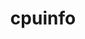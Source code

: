 ---
title: "cpuinfo"
layout: cache
categories: [package, develop]
meta: {"compilers": ["apple-clang@=16.0.0", "gcc@=11.4.0", "gcc@=13.2.0"], "num_specs": 60, "num_specs_by_stack": {"e4s": 8, "e4s-neoverse_v1": 4, "ml-darwin-aarch64-mps": 8, "ml-linux-aarch64-cpu": 20, "ml-linux-aarch64-cuda": 16, "ml-linux-x86_64-cpu": 20, "ml-linux-x86_64-cuda": 16, "root": 60}, "oss": ["sequoia", "ubuntu22.04", "ubuntu24.04"], "platforms": ["darwin", "linux"], "stacks": ["e4s", "e4s-neoverse_v1", "ml-darwin-aarch64-mps", "ml-linux-aarch64-cpu", "ml-linux-aarch64-cuda", "ml-linux-x86_64-cpu", "ml-linux-x86_64-cuda", "root"], "targets": ["aarch64", "neoverse_v1", "x86_64_v3"], "versions": ["2023-11-04", "2024-08-30", "2024-09-06", "2024-09-26"]}
spec_details: [{"compiler": "apple-clang@=16.0.0", "hash": "243rxtehxrdbiprwnwiilvymhgme2h6m", "os": "sequoia", "platform": "darwin", "size": "-", "stacks": ["ml-darwin-aarch64-mps", "root"], "target": "aarch64", "variants": ["build_system=cmake", "build_type=Release", "generator=ninja", "~ipo"], "versions": ["2024-09-26"]}, {"compiler": "gcc@=13.2.0", "hash": "24p55p2v6tw5d3v24wzo2z23repu3zjf", "os": "ubuntu24.04", "platform": "linux", "size": "-", "stacks": ["ml-linux-x86_64-cpu", "ml-linux-x86_64-cuda", "root"], "target": "x86_64_v3", "variants": ["build_system=cmake", "build_type=Release", "generator=ninja", "~ipo"], "versions": ["2024-09-26"]}, {"compiler": "gcc@=13.2.0", "hash": "456ohnplgu2alx7fo3cy5o2yqizps4gs", "os": "ubuntu24.04", "platform": "linux", "size": "-", "stacks": ["ml-linux-x86_64-cpu", "root"], "target": "x86_64_v3", "variants": ["build_system=cmake", "build_type=Release", "generator=ninja", "~ipo"], "versions": ["2023-11-04"]}, {"compiler": "gcc@=13.2.0", "hash": "477prnbeq3kn6gce2rdwh6z6xmfgx3t4", "os": "ubuntu24.04", "platform": "linux", "size": "-", "stacks": ["ml-linux-aarch64-cpu", "root"], "target": "aarch64", "variants": ["build_system=cmake", "build_type=Release", "generator=ninja", "~ipo"], "versions": ["2023-11-04"]}, {"compiler": "gcc@=13.2.0", "hash": "5hbtukepjvn3kzp3txhp65lkfkxduakt", "os": "ubuntu24.04", "platform": "linux", "size": "-", "stacks": ["ml-linux-x86_64-cpu", "ml-linux-x86_64-cuda", "root"], "target": "x86_64_v3", "variants": ["build_system=cmake", "build_type=Release", "generator=ninja", "~ipo"], "versions": ["2024-09-06"]}, {"compiler": "gcc@=13.2.0", "hash": "5wsjmpsabapyi36xjccxykoft7w7vjgp", "os": "ubuntu24.04", "platform": "linux", "size": "-", "stacks": ["ml-linux-aarch64-cpu", "ml-linux-aarch64-cuda", "root"], "target": "aarch64", "variants": ["build_system=cmake", "build_type=Release", "generator=ninja", "~ipo"], "versions": ["2024-09-06"]}, {"compiler": "gcc@=13.2.0", "hash": "63le2snls2on7xgk5e443dslpwzizxgm", "os": "ubuntu24.04", "platform": "linux", "size": "-", "stacks": ["ml-linux-x86_64-cpu", "ml-linux-x86_64-cuda", "root"], "target": "x86_64_v3", "variants": ["build_system=cmake", "build_type=Release", "generator=ninja", "~ipo"], "versions": ["2024-09-26"]}, {"compiler": "gcc@=13.2.0", "hash": "6ezxxhe5qqkshqcpherxwtfyeszgtmwg", "os": "ubuntu24.04", "platform": "linux", "size": "-", "stacks": ["ml-linux-x86_64-cpu", "ml-linux-x86_64-cuda", "root"], "target": "x86_64_v3", "variants": ["build_system=cmake", "build_type=Release", "generator=ninja", "~ipo"], "versions": ["2024-09-06"]}, {"compiler": "gcc@=13.2.0", "hash": "6rnoabtqi76dj73kisc3s3j7ypbvip2b", "os": "ubuntu24.04", "platform": "linux", "size": "-", "stacks": ["ml-linux-x86_64-cpu", "ml-linux-x86_64-cuda", "root"], "target": "x86_64_v3", "variants": ["build_system=cmake", "build_type=Release", "generator=ninja", "~ipo"], "versions": ["2024-09-26"]}, {"compiler": "gcc@=11.4.0", "hash": "7g2rontdrbyq3ssfggyf5o2qdk6fvh43", "os": "ubuntu22.04", "platform": "linux", "size": "-", "stacks": ["e4s-neoverse_v1", "root"], "target": "neoverse_v1", "variants": ["build_system=cmake", "build_type=Release", "generator=ninja", "~ipo"], "versions": ["2024-09-06"]}, {"compiler": "gcc@=13.2.0", "hash": "7iazj3jatlsfe5sguarc23yed6mu3puq", "os": "ubuntu24.04", "platform": "linux", "size": "-", "stacks": ["ml-linux-aarch64-cpu", "ml-linux-aarch64-cuda", "root"], "target": "aarch64", "variants": ["build_system=cmake", "build_type=Release", "generator=ninja", "~ipo"], "versions": ["2024-08-30"]}, {"compiler": "gcc@=13.2.0", "hash": "7k5j3ls4x44h7f4iofpkyvtagm73r5ai", "os": "ubuntu24.04", "platform": "linux", "size": "-", "stacks": ["ml-linux-x86_64-cpu", "ml-linux-x86_64-cuda", "root"], "target": "x86_64_v3", "variants": ["build_system=cmake", "build_type=Release", "generator=ninja", "~ipo"], "versions": ["2024-08-30"]}, {"compiler": "apple-clang@=16.0.0", "hash": "7lv3xazxxlfiqeadqhrinsb65xvmk7oa", "os": "sequoia", "platform": "darwin", "size": "-", "stacks": ["ml-darwin-aarch64-mps", "root"], "target": "aarch64", "variants": ["build_system=cmake", "build_type=Release", "generator=ninja", "~ipo"], "versions": ["2024-08-30"]}, {"compiler": "gcc@=11.4.0", "hash": "aeukjfcoskigmqbun5jl7vgtxcmzbcsm", "os": "ubuntu22.04", "platform": "linux", "size": "-", "stacks": ["e4s", "root"], "target": "x86_64_v3", "variants": ["build_system=cmake", "build_type=Release", "generator=ninja", "~ipo"], "versions": ["2024-09-26"]}, {"compiler": "gcc@=13.2.0", "hash": "bssihde4xfqe7iscnhfuuinnwvidzou3", "os": "ubuntu24.04", "platform": "linux", "size": "-", "stacks": ["ml-linux-x86_64-cpu", "ml-linux-x86_64-cuda", "root"], "target": "x86_64_v3", "variants": ["build_system=cmake", "build_type=Release", "generator=ninja", "~ipo"], "versions": ["2024-08-30"]}, {"compiler": "apple-clang@=16.0.0", "hash": "bxqth5znftl22uygpnnyxfmglayn3gbx", "os": "sequoia", "platform": "darwin", "size": "-", "stacks": ["ml-darwin-aarch64-mps", "root"], "target": "aarch64", "variants": ["build_system=cmake", "build_type=Release", "generator=ninja", "~ipo"], "versions": ["2024-09-26"]}, {"compiler": "gcc@=13.2.0", "hash": "bz4m4uixlaizalztgnaiizq5mom7sbbh", "os": "ubuntu24.04", "platform": "linux", "size": "-", "stacks": ["ml-linux-x86_64-cpu", "ml-linux-x86_64-cuda", "root"], "target": "x86_64_v3", "variants": ["build_system=cmake", "build_type=Release", "generator=ninja", "~ipo"], "versions": ["2024-09-26"]}, {"compiler": "gcc@=13.2.0", "hash": "c24ckkhu46ah7zlptifeydzedgbvvihl", "os": "ubuntu24.04", "platform": "linux", "size": "-", "stacks": ["ml-linux-aarch64-cpu", "ml-linux-aarch64-cuda", "root"], "target": "aarch64", "variants": ["build_system=cmake", "build_type=Release", "generator=ninja", "~ipo"], "versions": ["2024-08-30"]}, {"compiler": "gcc@=13.2.0", "hash": "dx6q42piqzlupgh7x465ukle2ztjkelc", "os": "ubuntu24.04", "platform": "linux", "size": "-", "stacks": ["ml-linux-aarch64-cpu", "ml-linux-aarch64-cuda", "root"], "target": "aarch64", "variants": ["build_system=cmake", "build_type=Release", "generator=ninja", "~ipo"], "versions": ["2024-09-26"]}, {"compiler": "gcc@=13.2.0", "hash": "ecs5hipx6gvd3nykwq3ypetqmlyjnmtz", "os": "ubuntu24.04", "platform": "linux", "size": "-", "stacks": ["ml-linux-aarch64-cpu", "ml-linux-aarch64-cuda", "root"], "target": "aarch64", "variants": ["build_system=cmake", "build_type=Release", "generator=ninja", "~ipo"], "versions": ["2024-09-06"]}, {"compiler": "gcc@=11.4.0", "hash": "fhoqhfbzhtcl4dnb2ku23zmm2ju3lxig", "os": "ubuntu22.04", "platform": "linux", "size": "-", "stacks": ["e4s", "root"], "target": "x86_64_v3", "variants": ["build_system=cmake", "build_type=Release", "generator=ninja", "~ipo"], "versions": ["2024-09-26"]}, {"compiler": "gcc@=13.2.0", "hash": "ftc6zqjbpz4n3l32u2dfjal6a3v6wgdo", "os": "ubuntu24.04", "platform": "linux", "size": "-", "stacks": ["ml-linux-x86_64-cpu", "ml-linux-x86_64-cuda", "root"], "target": "x86_64_v3", "variants": ["build_system=cmake", "build_type=Release", "generator=ninja", "~ipo"], "versions": ["2024-09-26"]}, {"compiler": "gcc@=13.2.0", "hash": "gefizmma5l7e2hey5gady4n4ejft4uo2", "os": "ubuntu24.04", "platform": "linux", "size": "-", "stacks": ["ml-linux-x86_64-cpu", "ml-linux-x86_64-cuda", "root"], "target": "x86_64_v3", "variants": ["build_system=cmake", "build_type=Release", "generator=ninja", "~ipo"], "versions": ["2024-09-26"]}, {"compiler": "gcc@=13.2.0", "hash": "gqkry7fzwzx7kf7gnxq2erp3tihqudbo", "os": "ubuntu24.04", "platform": "linux", "size": "-", "stacks": ["ml-linux-aarch64-cpu", "ml-linux-aarch64-cuda", "root"], "target": "aarch64", "variants": ["build_system=cmake", "build_type=Release", "generator=ninja", "~ipo"], "versions": ["2024-08-30"]}, {"compiler": "gcc@=11.4.0", "hash": "gswlaqrywtkkyqs2mqguer3s6xdo6jxs", "os": "ubuntu22.04", "platform": "linux", "size": "-", "stacks": ["e4s", "root"], "target": "x86_64_v3", "variants": ["build_system=cmake", "build_type=Release", "generator=ninja", "~ipo"], "versions": ["2024-09-26"]}, {"compiler": "apple-clang@=16.0.0", "hash": "ifvodq6cp25yu6bebfvnxecgiz7fx53l", "os": "sequoia", "platform": "darwin", "size": "-", "stacks": ["ml-darwin-aarch64-mps", "root"], "target": "aarch64", "variants": ["build_system=cmake", "build_type=Release", "generator=ninja", "~ipo"], "versions": ["2024-09-26"]}, {"compiler": "gcc@=13.2.0", "hash": "ino62rvrzsymgosqhk55aj73su7b7ati", "os": "ubuntu24.04", "platform": "linux", "size": "-", "stacks": ["ml-linux-x86_64-cpu", "ml-linux-x86_64-cuda", "root"], "target": "x86_64_v3", "variants": ["build_system=cmake", "build_type=Release", "generator=ninja", "~ipo"], "versions": ["2024-09-26"]}, {"compiler": "gcc@=13.2.0", "hash": "iu6nvlfihgds6jlg5gfz43r2f3xfzdct", "os": "ubuntu24.04", "platform": "linux", "size": "-", "stacks": ["ml-linux-aarch64-cpu", "ml-linux-aarch64-cuda", "root"], "target": "aarch64", "variants": ["build_system=cmake", "build_type=Release", "generator=ninja", "~ipo"], "versions": ["2024-09-26"]}, {"compiler": "gcc@=11.4.0", "hash": "j5zjpypgqiitednnpefdmmjwdkq54zds", "os": "ubuntu22.04", "platform": "linux", "size": "-", "stacks": ["e4s-neoverse_v1", "root"], "target": "neoverse_v1", "variants": ["build_system=cmake", "build_type=Release", "generator=ninja", "~ipo"], "versions": ["2024-09-06"]}, {"compiler": "gcc@=13.2.0", "hash": "jtg46slw7fkjyzpu6osoz47flkks5wd4", "os": "ubuntu24.04", "platform": "linux", "size": "-", "stacks": ["ml-linux-aarch64-cpu", "root"], "target": "aarch64", "variants": ["build_system=cmake", "build_type=Release", "generator=ninja", "~ipo"], "versions": ["2023-11-04"]}, {"compiler": "apple-clang@=16.0.0", "hash": "jttrjmgwmuxqpft5ebn2exaxn6ugdyob", "os": "sequoia", "platform": "darwin", "size": "-", "stacks": ["ml-darwin-aarch64-mps", "root"], "target": "aarch64", "variants": ["build_system=cmake", "build_type=Release", "generator=ninja", "~ipo"], "versions": ["2024-08-30"]}, {"compiler": "gcc@=13.2.0", "hash": "lpor3yqvwde2jpav7guplyga2hhjee6n", "os": "ubuntu24.04", "platform": "linux", "size": "-", "stacks": ["ml-linux-aarch64-cpu", "ml-linux-aarch64-cuda", "root"], "target": "aarch64", "variants": ["build_system=cmake", "build_type=Release", "generator=ninja", "~ipo"], "versions": ["2024-09-26"]}, {"compiler": "gcc@=11.4.0", "hash": "lwprf4igs3ptof6crqg57gdjhnpgmmna", "os": "ubuntu22.04", "platform": "linux", "size": "-", "stacks": ["e4s-neoverse_v1", "root"], "target": "neoverse_v1", "variants": ["build_system=cmake", "build_type=Release", "generator=ninja", "~ipo"], "versions": ["2024-09-06"]}, {"compiler": "gcc@=13.2.0", "hash": "lwulybbdimwrnwvc63uvykiq66g3n6qv", "os": "ubuntu24.04", "platform": "linux", "size": "-", "stacks": ["ml-linux-aarch64-cpu", "ml-linux-aarch64-cuda", "root"], "target": "aarch64", "variants": ["build_system=cmake", "build_type=Release", "generator=ninja", "~ipo"], "versions": ["2024-09-26"]}, {"compiler": "gcc@=13.2.0", "hash": "m2ruzgbpbv4c3zxb34omqljorjzsrplf", "os": "ubuntu24.04", "platform": "linux", "size": "-", "stacks": ["ml-linux-aarch64-cpu", "ml-linux-aarch64-cuda", "root"], "target": "aarch64", "variants": ["build_system=cmake", "build_type=Release", "generator=ninja", "~ipo"], "versions": ["2024-09-06"]}, {"compiler": "gcc@=13.2.0", "hash": "mdy66ldklzoy45qsjsdchycuygvy3e75", "os": "ubuntu24.04", "platform": "linux", "size": "-", "stacks": ["ml-linux-x86_64-cpu", "root"], "target": "x86_64_v3", "variants": ["build_system=cmake", "build_type=Release", "generator=ninja", "~ipo"], "versions": ["2023-11-04"]}, {"compiler": "gcc@=13.2.0", "hash": "mobuewgsmq65zu366jleumeupovgpqgm", "os": "ubuntu24.04", "platform": "linux", "size": "-", "stacks": ["ml-linux-x86_64-cpu", "ml-linux-x86_64-cuda", "root"], "target": "x86_64_v3", "variants": ["build_system=cmake", "build_type=Release", "generator=ninja", "~ipo"], "versions": ["2024-09-06"]}, {"compiler": "gcc@=11.4.0", "hash": "mrdqv55vxqish4iq6hw4iz7buvuu2rtj", "os": "ubuntu22.04", "platform": "linux", "size": "-", "stacks": ["e4s-neoverse_v1", "root"], "target": "neoverse_v1", "variants": ["build_system=cmake", "build_type=Release", "generator=ninja", "~ipo"], "versions": ["2024-09-06"]}, {"compiler": "gcc@=11.4.0", "hash": "n2zl7o5dogtr37pu7c4kea3tabpr273l", "os": "ubuntu22.04", "platform": "linux", "size": "-", "stacks": ["e4s", "root"], "target": "x86_64_v3", "variants": ["build_system=cmake", "build_type=Release", "generator=ninja", "~ipo"], "versions": ["2024-09-26"]}, {"compiler": "gcc@=13.2.0", "hash": "n5kgjunfbs7nh2ub5r5ro2plcmupqvri", "os": "ubuntu24.04", "platform": "linux", "size": "-", "stacks": ["ml-linux-x86_64-cpu", "ml-linux-x86_64-cuda", "root"], "target": "x86_64_v3", "variants": ["build_system=cmake", "build_type=Release", "generator=ninja", "~ipo"], "versions": ["2024-09-26"]}, {"compiler": "gcc@=13.2.0", "hash": "n5w3pi4z6j7uoppvxy4k47o7v5z3p253", "os": "ubuntu24.04", "platform": "linux", "size": "-", "stacks": ["ml-linux-aarch64-cpu", "ml-linux-aarch64-cuda", "root"], "target": "aarch64", "variants": ["build_system=cmake", "build_type=Release", "generator=ninja", "~ipo"], "versions": ["2024-09-06"]}, {"compiler": "gcc@=13.2.0", "hash": "nvfslfobd3sgzr7uf2pcbtt3kenvr2zp", "os": "ubuntu24.04", "platform": "linux", "size": "-", "stacks": ["ml-linux-aarch64-cpu", "ml-linux-aarch64-cuda", "root"], "target": "aarch64", "variants": ["build_system=cmake", "build_type=Release", "generator=ninja", "~ipo"], "versions": ["2024-09-26"]}, {"compiler": "apple-clang@=16.0.0", "hash": "px72zwpgdm6ihlfscs4sdpmqc6t5ytsq", "os": "sequoia", "platform": "darwin", "size": "-", "stacks": ["ml-darwin-aarch64-mps", "root"], "target": "aarch64", "variants": ["build_system=cmake", "build_type=Release", "generator=ninja", "~ipo"], "versions": ["2024-09-06"]}, {"compiler": "apple-clang@=16.0.0", "hash": "qvtz7ahbhfozlprluq3sya6smzbzzwwa", "os": "sequoia", "platform": "darwin", "size": "-", "stacks": ["ml-darwin-aarch64-mps", "root"], "target": "aarch64", "variants": ["build_system=cmake", "build_type=Release", "generator=ninja", "~ipo"], "versions": ["2024-09-26"]}, {"compiler": "gcc@=13.2.0", "hash": "rmmehjx3kmgf2ujiqssm4vp42lp7trz6", "os": "ubuntu24.04", "platform": "linux", "size": "-", "stacks": ["ml-linux-aarch64-cpu", "root"], "target": "aarch64", "variants": ["build_system=cmake", "build_type=Release", "generator=ninja", "~ipo"], "versions": ["2023-11-04"]}, {"compiler": "gcc@=13.2.0", "hash": "tojsmy7v5idnob7oavayq5ftowvrgi5l", "os": "ubuntu24.04", "platform": "linux", "size": "-", "stacks": ["ml-linux-x86_64-cpu", "ml-linux-x86_64-cuda", "root"], "target": "x86_64_v3", "variants": ["build_system=cmake", "build_type=Release", "generator=ninja", "~ipo"], "versions": ["2024-09-06"]}, {"compiler": "gcc@=13.2.0", "hash": "usoy3sv6pv2mptbuyqwjhcrhpb3hhphm", "os": "ubuntu24.04", "platform": "linux", "size": "-", "stacks": ["ml-linux-x86_64-cpu", "root"], "target": "x86_64_v3", "variants": ["build_system=cmake", "build_type=Release", "generator=ninja", "~ipo"], "versions": ["2023-11-04"]}, {"compiler": "gcc@=13.2.0", "hash": "uybfiluem2pmkpe6nnzftdg3ydfzj7fi", "os": "ubuntu24.04", "platform": "linux", "size": "-", "stacks": ["ml-linux-aarch64-cpu", "ml-linux-aarch64-cuda", "root"], "target": "aarch64", "variants": ["build_system=cmake", "build_type=Release", "generator=ninja", "~ipo"], "versions": ["2024-09-26"]}, {"compiler": "gcc@=11.4.0", "hash": "v5inzy36ki4thzedzohan7mpgnmnlrai", "os": "ubuntu22.04", "platform": "linux", "size": "-", "stacks": ["e4s", "root"], "target": "x86_64_v3", "variants": ["build_system=cmake", "build_type=Release", "generator=ninja", "~ipo"], "versions": ["2024-09-26"]}, {"compiler": "gcc@=13.2.0", "hash": "v6vlwmfepu5a2hfdllu7pblfki2fyfcn", "os": "ubuntu24.04", "platform": "linux", "size": "-", "stacks": ["ml-linux-aarch64-cpu", "ml-linux-aarch64-cuda", "root"], "target": "aarch64", "variants": ["build_system=cmake", "build_type=Release", "generator=ninja", "~ipo"], "versions": ["2024-09-26"]}, {"compiler": "gcc@=13.2.0", "hash": "vf7awdt5ckn7echextmtjba6pgrmbet3", "os": "ubuntu24.04", "platform": "linux", "size": "-", "stacks": ["ml-linux-aarch64-cpu", "ml-linux-aarch64-cuda", "root"], "target": "aarch64", "variants": ["build_system=cmake", "build_type=Release", "generator=ninja", "~ipo"], "versions": ["2024-09-26"]}, {"compiler": "gcc@=13.2.0", "hash": "wauurxk2enacocnyg2lf3hynj6xlhayz", "os": "ubuntu24.04", "platform": "linux", "size": "-", "stacks": ["ml-linux-x86_64-cpu", "ml-linux-x86_64-cuda", "root"], "target": "x86_64_v3", "variants": ["build_system=cmake", "build_type=Release", "generator=ninja", "~ipo"], "versions": ["2024-08-30"]}, {"compiler": "gcc@=13.2.0", "hash": "wvj6rybwfha3fgz5vpeu3wywvjtffofy", "os": "ubuntu24.04", "platform": "linux", "size": "-", "stacks": ["ml-linux-aarch64-cpu", "root"], "target": "aarch64", "variants": ["build_system=cmake", "build_type=Release", "generator=ninja", "~ipo"], "versions": ["2023-11-04"]}, {"compiler": "gcc@=13.2.0", "hash": "wwacfhzfio6zxi544iiwc23ypsz23psk", "os": "ubuntu24.04", "platform": "linux", "size": "-", "stacks": ["ml-linux-aarch64-cpu", "ml-linux-aarch64-cuda", "root"], "target": "aarch64", "variants": ["build_system=cmake", "build_type=Release", "generator=ninja", "~ipo"], "versions": ["2024-08-30"]}, {"compiler": "gcc@=11.4.0", "hash": "xh5leswhxzysf2tzwvoiyd3dkk5dbw22", "os": "ubuntu22.04", "platform": "linux", "size": "-", "stacks": ["e4s", "root"], "target": "x86_64_v3", "variants": ["build_system=cmake", "build_type=Release", "generator=ninja", "~ipo"], "versions": ["2024-09-26"]}, {"compiler": "gcc@=11.4.0", "hash": "yc7xltns2ksjdza3vvau6pg4d4mm7zsh", "os": "ubuntu22.04", "platform": "linux", "size": "-", "stacks": ["e4s", "root"], "target": "x86_64_v3", "variants": ["build_system=cmake", "build_type=Release", "generator=ninja", "~ipo"], "versions": ["2024-09-26"]}, {"compiler": "gcc@=13.2.0", "hash": "yjil3q5twqspt7q56s6fn5g3f43itzue", "os": "ubuntu24.04", "platform": "linux", "size": "-", "stacks": ["ml-linux-x86_64-cpu", "root"], "target": "x86_64_v3", "variants": ["build_system=cmake", "build_type=Release", "generator=ninja", "~ipo"], "versions": ["2023-11-04"]}, {"compiler": "apple-clang@=16.0.0", "hash": "ymsqbyjq3kjxvbgh6xi4atuo3azjn63m", "os": "sequoia", "platform": "darwin", "size": "-", "stacks": ["ml-darwin-aarch64-mps", "root"], "target": "aarch64", "variants": ["build_system=cmake", "build_type=Release", "generator=ninja", "~ipo"], "versions": ["2024-09-06"]}, {"compiler": "gcc@=11.4.0", "hash": "yrxk53ch2bschsdkozpouwwkbq6t27pl", "os": "ubuntu22.04", "platform": "linux", "size": "-", "stacks": ["e4s", "root"], "target": "x86_64_v3", "variants": ["build_system=cmake", "build_type=Release", "generator=ninja", "~ipo"], "versions": ["2024-09-26"]}, {"compiler": "gcc@=13.2.0", "hash": "zyqst5mstofdkokkem37huoy3zlmc5ev", "os": "ubuntu24.04", "platform": "linux", "size": "-", "stacks": ["ml-linux-x86_64-cpu", "ml-linux-x86_64-cuda", "root"], "target": "x86_64_v3", "variants": ["build_system=cmake", "build_type=Release", "generator=ninja", "~ipo"], "versions": ["2024-08-30"]}]
---